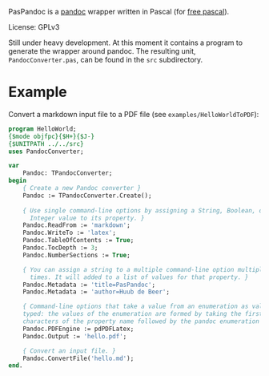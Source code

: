 PasPandoc is a [pandoc](http://pandoc.org) wrapper written in Pascal (for
[free pascal](https://www.freepascal.org/)).

License: GPLv3

Still under heavy development. At this moment it contains a program to
generate the wrapper around pandoc. The resulting unit, `PandocConverter.pas`,
can be found in the `src` subdirectory.


# Example

Convert a markdown input file to a PDF file (see `examples/HelloWorldToPDF`):

```Pascal
program HelloWorld;
{$mode objfpc}{$H+}{$J-}
{$UNITPATH ../../src}
uses PandocConverter;

var
    Pandoc: TPandocConverter;
begin
    { Create a new Pandoc converter }
    Pandoc := TPandocConverter.Create();
    
    { Use single command-line options by assigning a String, Boolean, or
      Integer value to its property. }
    Pandoc.ReadFrom := 'markdown';
    Pandoc.WriteTo := 'latex';
    Pandoc.TableOfContents := True;
    Pandoc.TocDepth := 3;
    Pandoc.NumberSections := True;

    { You can assign a string to a multiple command-line option multiple
      times. It will added to a list of values for that property. }
    Pandoc.Metadata := 'title=PasPandoc';
    Pandoc.Metadata := 'author=Huub de Beer';

    { Command-line options that take a value from an enumeration as value are
    typed: the values of the enumeration are formed by taking the first two
    characters of the property name followed by the pandoc enumeration value.  }
    Pandoc.PDFEngine := pdPDFLatex;
    Pandoc.Output := 'hello.pdf';

    { Convert an input file. }
    Pandoc.ConvertFile('hello.md');
end.
```
